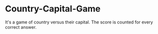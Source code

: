 # Country-Capital-Game
It's a game of country versus their capital. The score is counted for every correct answer.
